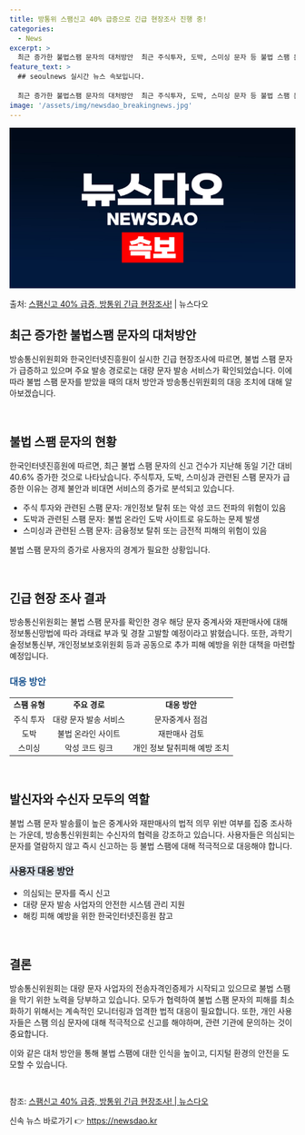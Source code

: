 ```yaml
---
title: 방통위 스팸신고 40% 급증으로 긴급 현장조사 진행 중!
categories:
  - News
excerpt: >
  최근 증가한 불법스팸 문자의 대처방안  최근 주식투자, 도박, 스미싱 문자 등 불법 스팸 문자가 급증하면서 …
feature_text: >
  ## seoulnews 실시간 뉴스 속보입니다.

  최근 증가한 불법스팸 문자의 대처방안  최근 주식투자, 도박, 스미싱 문자 등 불법 스팸 문자가 급증하면서 …
image: '/assets/img/newsdao_breakingnews.jpg'
---
```


![뉴스다오 속보](/assets/img/newsdao_breakingnews.jpg)

<p>출처: <a href="https://newsdao.kr/4355" rel="dofollow">스팸신고 40% 급증, 방통위 긴급 현장조사!</a> | 뉴스다오</p>

<h2 data-ke-size="size26">최근 증가한 불법스팸 문자의 대처방안</h2>
방송통신위원회와 한국인터넷진흥원이 실시한 긴급 현장조사에 따르면, 불법 스팸 문자가 급증하고 있으며 주요 발송 경로로는 대량 문자 발송 서비스가 확인되었습니다. 이에 따라 불법 스팸 문자를 받았을 때의 대처 방안과 방송통신위원회의 대응 조치에 대해 알아보겠습니다.

<p data-ke-size="size16">&nbsp;</p>

<h2 data-ke-size="size24">불법 스팸 문자의 현황</h2>
한국인터넷진흥원에 따르면, 최근 불법 스팸 문자의 신고 건수가 지난해 동일 기간 대비 40.6% 증가한 것으로 나타났습니다. 주식투자, 도박, 스미싱과 관련된 스팸 문자가 급증한 이유는 경제 불안과 비대면 서비스의 증가로 분석되고 있습니다.

<ul>
    <li>주식 투자와 관련된 스팸 문자: 개인정보 탈취 또는 악성 코드 전파의 위험이 있음</li>
    <li>도박과 관련된 스팸 문자: 불법 온라인 도박 사이트로 유도하는 문제 발생</li>
    <li>스미싱과 관련된 스팸 문자: 금융정보 탈취 또는 금전적 피해의 위험이 있음</li>
</ul>

불법 스팸 문자의 증가로 사용자의 경계가 필요한 상황입니다.

<p data-ke-size="size16">&nbsp;</p>

<h2 data-ke-size="size24">긴급 현장 조사 결과</h2>
방송통신위원회는 불법 스팸 문자를 확인한 경우 해당 문자 중계사와 재판매사에 대해 정보통신망법에 따라 과태료 부과 및 경찰 고발할 예정이라고 밝혔습니다. 또한, 과학기술정보통신부, 개인정보보호위원회 등과 공동으로 추가 피해 예방을 위한 대책을 마련할 예정입니다.

<h3><span style="color: #1a5490;">대응 방안</span></h3>
<table>
    <tr>
        <td style="text-align: center; height: 17px;"><b>스팸 유형</b></td>
        <td style="text-align: center; height: 17px;"><b>주요 경로</b></td>
        <td style="text-align: center; height: 17px;"><b>대응 방안</b></td>
    </tr>
    <tr>
        <td style="text-align: center; height: 17px;">주식 투자</td>
        <td style="text-align: center; height: 17px;">대량 문자 발송 서비스</td>
        <td style="text-align: center; height: 17px;">문자중계사 점검</td>
    </tr>
    <tr>
        <td style="text-align: center; height: 17px;">도박</td>
        <td style="text-align: center; height: 17px;">불법 온라인 사이트</td>
        <td style="text-align: center; height: 17px;">재판매사 검토</td>
    </tr>
    <tr>
        <td style="text-align: center; height: 17px;">스미싱</td>
        <td style="text-align: center; height: 17px;">악성 코드 링크</td>
        <td style="text-align: center; height: 17px;">개인 정보 탈취피해 예방 조치</td>
    </tr>
</table>

<p data-ke-size="size16">&nbsp;</p>

<h2 data-ke-size="size24">발신자와 수신자 모두의 역할</h2>
불법 스팸 문자 발송률이 높은 중계사와 재판매사의 법적 의무 위반 여부를 집중 조사하는 가운데, 방송통신위원회는 수신자의 협력을 강조하고 있습니다. 사용자들은 의심되는 문자를 열람하지 않고 즉시 신고하는 등 불법 스팸에 대해 적극적으로 대응해야 합니다.

<h3><span style="background-color: #21538527;">사용자 대응 방안</span></h3>
<ul>
    <li>의심되는 문자를 즉시 신고</li>
    <li>대량 문자 발송 사업자의 안전한 시스템 관리 지원</li>
    <li>해킹 피해 예방을 위한 한국인터넷진흥원 참고</li>
</ul>

<p data-ke-size="size16">&nbsp;</p>

<h2 data-ke-size="size24">결론</h2>
방송통신위원회는 대량 문자 사업자의 전송자격인증제가 시작되고 있으므로 불법 스팸을 막기 위한 노력을 당부하고 있습니다. 모두가 협력하여 불법 스팸 문자의 피해를 최소화하기 위해서는 계속적인 모니터링과 엄격한 법적 대응이 필요합니다. 또한, 개인 사용자들은 스팸 의심 문자에 대해 적극적으로 신고를 해야하며, 관련 기관에 문의하는 것이 중요합니다.

이와 같은 대처 방안을 통해 불법 스팸에 대한 인식을 높이고, 디지털 환경의 안전을 도모할 수 있습니다.

<p data-ke-size="size16">&nbsp;</p>
<p>참조: <a href="https://newsdao.kr/4355">스팸신고 40% 급증, 방통위 긴급 현장조사! | 뉴스다오</a></p> 

신속 뉴스 바로가기 👉 <a href="https://newsdao.kr" rel="dofollow">https://newsdao.kr</a>


